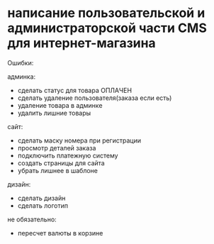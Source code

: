 # написание пользовательской и администраторской части CMS для интернет-магазина

Ошибки:

админка:
- сделать статус для товара ОПЛАЧЕН
- сделать удаление пользователя(заказа если есть)
- удаление товара в админке
- удалить лишние товары

сайт:
- сделать маску номера при регистрации 
- просмотр деталей заказа
- подключить платежную систему
- создать страницы для сайта
- убрать лишнее в шаблоне

дизайн: 
- сделать дизайн
- сделать логотип

не обязательно:
- пересчет валюты в корзине